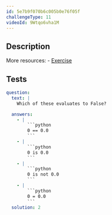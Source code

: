 ```yaml
---
id: 5e7b9f070b6c005b0e76f05f
challengeType: 11
videoId: 9Wtqo6vha1M
---
```


## Description
<section id='description'>
More resources:
- <a href="https://www.youtube.com/watch?v=kjxXZQw0uPg" target='_blank'>Exercise</a>
</section>

## Tests
<section id='tests'>

```yml
question:
  text: |
    Which of these evaluates to False?

  answers:
    - |
        ```python
        0 == 0.0
        ```
    - |
        ```python
        0 is 0.0
        ```
    - |
        ```python
        0 is not 0.0
        ```
    - |
        ```python
        0 = 0.0
        ```
  solution: 2
```

</section>
